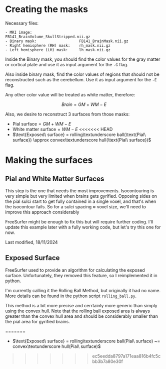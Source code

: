 # Creating the masks
Necessary files:
```
- MRI image:                     FB141_BrainVolume_SkullStripped.nii.gz
- Binary mask:                   FB141_BrainMask.nii.gz
- Right hemisphere (RH) mask:    rh_mask.nii.gz
- Left hemisphere (LH) mask:     lh_mask.nii.gz
```

Inside the Binary mask, you should find the color values for the gray matter or cortical plate and use it as input argument for the `-G` flag. 

Also inside binary mask, find the color values of regions that should not be reconstructed such as the cerebellum. Use it as input argument for the `-E` flag.

Any other color value will be treated as white matter, therefore:

$$ Brain = GM + WM - E $$

Also, we desire to reconstruct 3 surfaces from those masks:
- $\text{Pial\ surface} = GM + WM - E$
- $\text{White\ matter\ surface} = WM - E$
<<<<<<< HEAD
- $\text{Exposed\ surface} = rolling\textunderscore ball(\text{Pial\ surface}) \approx convex\textunderscore hull(\text{Pial\ surface})$


# Making the surfaces
## Pial and White Matter Surfaces
This step is the one that needs the most improvements. Isocontouring is very simple but very limited when brains gets gyrified. Opposing sides on the pial sulci start to get fully contained in a single voxel, and that's when the isocontour fails. So for a sulci spacing $\approx$ voxel size, we'll need to improve this approach considerably

FreeSurfer might be enough to fix this but will require further coding. I'll update this example later with a fully working code, but let's try this one for now.

Last modified, 18/11/2024

## Exposed Surface
FreeSurfer used to provide an algorithm for calculating the exposed surface. Unfortunately, they removed this feature, so I reimplemented it in python.

I'm currently calling it the Rolling Ball Method, but originally it had no name. More details can be found in the python script `rolling_ball.py`.

This method is a bit more precise and cerrtainly more generic than simply using the convex hull. Note that the rolling ball exposed area is always greater than the convex hull area and should be considerably smaller than the pial area for gyrified brains.

=======
- $\text{Exposed\ surface} = rolling\textunderscore ball(Pial\ surface) ~= convex\textunderscore hull(Pial\ surface)$
>>>>>>> ec5eedda8797a171eaa816b4fc5cbb3b7a80e30f
